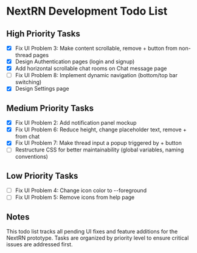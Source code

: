 # NextRN Development Todo List

## High Priority Tasks

- [x] Fix UI Problem 3: Make content scrollable, remove + button from non-thread pages
- [x] Design Authentication pages (login and signup)
- [x] Add horizontal scrollable chat rooms on Chat message page
- [ ] Fix UI Problem 8: Implement dynamic navigation (bottom/top bar switching)
- [x] Design Settings page

## Medium Priority Tasks

- [x] Fix UI Problem 2: Add notification panel mockup
- [x] Fix UI Problem 6: Reduce height, change placeholder text, remove + from chat
- [x] Fix UI Problem 7: Make thread input a popup triggered by + button
- [ ] Restructure CSS for better maintainability (global variables, naming conventions)

## Low Priority Tasks

- [ ] Fix UI Problem 4: Change icon color to --foreground
- [ ] Fix UI Problem 5: Remove icons from help page

## Notes

This todo list tracks all pending UI fixes and feature additions for the NextRN prototype. Tasks are organized by priority level to ensure critical issues are addressed first.